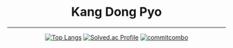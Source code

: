 <div align=center>

# **Kang Dong Pyo**

</div>


---

<div align=center>
  
[![Top Langs](https://github-readme-stats.vercel.app/api/top-langs/?username=97kzone&layout=compact&hide=javascript,html,css)](https://github.com/anuraghazra/github-readme-stats)
[![Solved.ac Profile](http://mazassumnida.wtf/api/v2/generate_badge?boj=mmnm3)](https://solved.ac/mmnm3/)
[![commitcombo](http://commitcombo.com/theme?user=mmnm3&theme=DeepOcean&v=1})](https://github.com/devxb/CommitCombo)
</div>
  
<!--
**97Kzone/97kzone** is a ✨ _special_ ✨ repository because its `README.md` (this file) appears on your GitHub profile.

Here are some ideas to get you started:

- 🔭 I’m currently working on ...
- 🌱 I’m currently learning ...
- 👯 I’m looking to collaborate on ...
- 🤔 I’m looking for help with ...
- 💬 Ask me about ...
- 📫 How to reach me: ...
- 😄 Pronouns: ...
- ⚡ Fun fact: ...
-->
